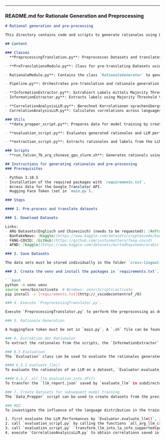 
---

### **README.md for Rationale Generation and Preprocessing**

```markdown
# Rational generation and pre-processing

This directory contains code and scripts to generate rationales using LLMs to compare source language rationales against English rationales (RQ1), to preprocess datasets and to analyze the influence of language distribution on model performance (RQ2) as part of the master thesis **"Cross-language Fake News Detection using Large Language Models ”**.

## Content

### Classes
- **PreprocessingTranslation.py**: Preprocesses Datasets and translates non-English datasets into English using the Google Translator API. To be executed with `preprocess_and_translate`.

- **PreTranslationsModule.py**: Class for pre-translating Datasets using a LLM. It should be called with `Pipeline.py`.

- RationaleModule.py**: Contains the class `RationaleGenerator` to generate rationales using an LLM. It should be called via `Pipeline.py`.

- Pipeline.py**: Orchestrates pre-translation and rationale generation using the perspectives “Linguistic Style” and “Common Sense”. Use `generate_rationales_without_translation` for English datasets and `pretranslate_generate_rationale` for non-English ones.

- **InformationExtractor.py**: Extrahiert Labels mittels Majority Threshold Voting, entfernt Labels aus den Rationales und extrahiert Übersetzungen aus den LLM-Antworten. Verwenden Sie `extract_all_translations` und `extract_all_rationales_labels`.
- InformationExtractor.py**: Extracts labels using Majority Threshold Voting, removes labels from rationales and extracts translations from LLM responses. Contains `extract_all_translations` and `extract_all_rationales_labels` but should be called via **extraction_script.py**

- **CorrelationAnalysisLLM.py**: Berechnet Korrelationen sprachenübergreifend sowie sprachspezifisch, zur Beantwortung der Forschungsfrage 2 (RQ2).
- CorrelationAnalysisLLM.py**: Calculates correlations across languages and language-specific, to answer research question 2 (RQ2).

### Utils
- **data_prepper_script.py**: Prepares data for model training by creating datasets from the extracted Rationales and Fake News datasets.

- **evaluation_script.py**: Evaluates generated rationales and LLM performance and provides functions for showing the performance of the classifier services.

- **extraction_script.py**: Extracts rationales and labels from the LLM outputs.

### Scripts
- **run_falcon_7b_arg_chinese_gpu_slurm.sh**: Generates rationals using the Falcon 7B LLM on the ARGChinese dataset.

## Instructions for generating rationales and pre-processing
### Prerequisites

- Python 3.10.5
- Installation of the required packages with `requirements.txt`.
- Access data for the Google Translator API.
- Hugging Face Token (set in `main.py`).

### Steps

#### 1. Pre-process and translate datasets

### 1. Download Datasets

Links:
- ARG Datasets(Englisch und Chinesisch) (needs to be requested): [Anfrageformular][(https://forms.office.com/pages/responsepage.aspx?id=DQSIkWdsW0yxEjajBLZtrQAAAAAAAAAAAAO__QiMr41UQlhTMUVHTzFLVEowWDhCODgwUjZZOTVOMi4u&route=shorturl](https://forms.office.com/r/DfVwbsbVyM))
- BanFakeNews: [Kaggle](https://www.kaggle.com/datasets/cryptexcode/banfakenews)
- FANG-COVID: [GitHub](https://github.com/justusmattern/fang-covid)
- AFND: [Kaggle](https://www.kaggle.com/datasets/murtadhayaseen/arabic-fake-news-dataset-afnd/data)

### 2. Save Datasets

The data sets must be stored individually in the folder `cross-lingual-fake-news-detection-with-llm\Dataset\InitialDataset`

### 3. Create the venv and install the packages in `requirements.txt`.

```bash
python -m venv venv
source venv/bin/activate  # Windows: venv\Scripts\activate
pip install -r [requirements.txt](http://_vscodecontentref_/0)

### 4. Execute `PreprocessingTranslator.py`.

Execute `PreprocessingTranslator.py` to perform the preprocessing as described in the thesis. Furthermore, access data for the Google Translator API is required, which must be obtained to translate the non-English data records into English.

### 5. Rationale Generation

A huggingface token must be set in `main.py`. A `.sh` file can be found in `scripts`, which generates the rationales for the LLM Falcon for the Chinese data set. This must be used/created for each LLM from the list `[tiiuae/falcon-7b-instruct, FreedomIntelligence/phoenix-inst-chat-7b, DAMO-NLP-MT/polylm-chat-13b, Qwen/Qwen2-7B-Instruct, google/gemma-1.1-7b-it, meta-llama/Meta-Llama-3. 1-8B-Instruct, meta-llama/Llama-2-7b-chat-hf, SeaLLMs/SeaLLMs-v3-7B-Chat]` in combination for each dataset from the list `[ARGENGLISH, ARG-CHINESE, BanFakeNews, FANG-COVID, AFND]` to reproduce the experiment.

### 6. Extraktion der Rationales
To extract the rationales from the scripts, the `InformationExtractor` class can be used with the `extraction_script.py`, which extracts the rationales stored in `cross-lingual-fake-news-detection-with-llm\Dataset\ProcessedDataset\` (can be changed in the script) into the `extracted` subdirectory (is created automatically), so that a final label is determined and labels are extracted from the rationales.

### 6.5 Evaluation
The `Evaluation` class can be used to evaluate the rationales generated by the LLM. This contains various functions to evaluate the LLMs rationales across datasets in a DataFrame (`cross_ds_evaluation()`), per dataset (`_all_llm_evaluation_into_dfs`) and at the level of an individual LLM (`evaluate_llm()`).

#### 6.5.1 evaluate_llm()
To evaluate the rationales of an LLM on a dataset, `Evaluator.evaluate_llm()` can be called, whereby the DataFrame containing the rationales must be filtered to 0 and 1 in the `predicted` column before the function can be called. It saves `llm_report.json` for each dataset variant in a subdirectory in the specified directory `report_path`.

#### 6.5.2 _all_llm_evaluation_into_dfs()
To transfer the `llm_report.json` saved by `evaluate_llm` in subdirectories in JSON to DataFrames or tables, as done in the thesis, for each dataset, `Evaluator._all_llm_evaluation_into_dfs()` can be used. To do this, `report_dir` must be specified, which should contain all `llm_report.json` datasets.

### 7. Create Datasets for subsequent model training
The `Data_Prepper` script can be used to create datasets from the previously generated and subsequently extracted DataFrames, which are stored in the `extracted` subdirectory. This takes the DataFrames stored in `extracted` and creates a new subdirectory `prepped` at the level of the subdirectory `extracted` and creates a subdirectory there for each LLM and dataset combination, e.g. `_falcon_7b_arg_chinese`. This subdirectory `falcon_7b_arg_chinese` contains sub-subdirectories for each data set variant `source`, `google`, `llm`, which then contain `train.json`, `test.json` and `val.json`.

### RQ2
To investigate the influence of the language distribution in the training data on the performance:

1. first evaluate the LLM_Performances by `Evaluator.evaluate_llm()`, if not done before, and store them in `cross-lingual-fake-news-detection-with-llm\Reports`.
2. call `evaluation_script.py` by calling the functions `all_arg_llm_cross_ds_(LLM_REPORT_PATH)` so that a cross-dataset LLM Performances DataFrame is created, as done in the thesis.
3. call `evaluation_script.py` `transform_llm_into_la_info_supported(pd.read_csv(LLM_CROSS_DS_PATH))` to create the DataFrames `data_df`, `binary_data_df`, which contain the LLM Performances and the language distributions in the form of supported languages and numerical distributions respectively.
4. execute `CorrelationAnalysisLLM.py` to obtain correlations saved in DataFrames.

```
